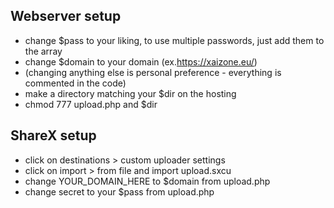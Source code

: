 ## Webserver setup

* change $pass to your liking, to use multiple passwords, just add them to the array
* change $domain to your domain (ex.https://xaizone.eu/)
* (changing anything else is personal preference - everything is commented in the code) 
* make a directory matching your $dir on the hosting 
* chmod 777 upload.php and $dir

## ShareX setup

* click on destinations > custom uploader settings
* click on import > from file and import upload.sxcu
* change YOUR_DOMAIN_HERE to $domain from upload.php
* change secret to your $pass from upload.php